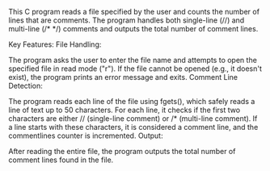 This C program reads a file specified by the user and counts the number of lines that are comments. The program handles both single-line (//) and multi-line (/* */) comments and outputs the total number of comment lines.

Key Features:
File Handling:

The program asks the user to enter the file name and attempts to open the specified file in read mode ("r").
If the file cannot be opened (e.g., it doesn't exist), the program prints an error message and exits.
Comment Line Detection:

The program reads each line of the file using fgets(), which safely reads a line of text up to 50 characters.
For each line, it checks if the first two characters are either // (single-line comment) or /* (multi-line comment).
If a line starts with these characters, it is considered a comment line, and the commentlines counter is incremented.
Output:

After reading the entire file, the program outputs the total number of comment lines found in the file.
